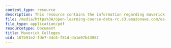 ```yaml
---
content_type: resource
description: This resource contains the information regarding maverick colleges.
file: /media/https%3A/open-learning-course-data-rc.s3.amazonaws.com/es-291-learning-seminar-experiments-in-education-spring-2003/107b91e2fde744c6f81dda1e07b43987_MITES_291S03_11.pdf
file_type: application/pdf
resourcetype: Document
title: Maverick Colleges
uid: 107b91e2-fde7-44c6-f81d-da1e07b43987
---
```

